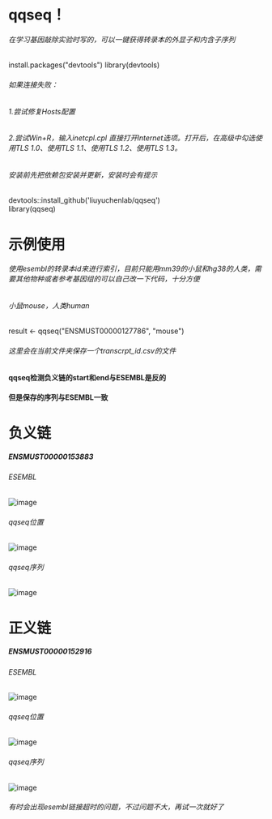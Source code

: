 # qqseq！ 
###### 在学习基因敲除实验时写的，可以一键获得转录本的外显子和内含子序列

install.packages("devtools")
library(devtools)  


###### 如果连接失败：  
###### 1.尝试修复Hosts配置  
###### 2.尝试Win+R，输入inetcpl.cpl 直接打开Internet选项。打开后，在高级中勾选使用TLS 1.0、使用TLS 1.1、使用TLS 1.2、使用TLS 1.3。
###### 安装前先把依赖包安装并更新，安装时会有提示


devtools::install_github('liuyuchenlab/qqseq')  
library(qqseq) 


# 示例使用
###### 使用esembl的转录本id来进行索引，目前只能用mm39的小鼠和hg38的人类，需要其他物种或者参考基因组的可以自己改一下代码，十分方便
###### 小鼠mouse，人类human


result <- qqseq("ENSMUST00000127786", "mouse")


###### 这里会在当前文件夹保存一个transcrpt_id.csv的文件
#### qqseq检测负义链的start和end与ESEMBL是反的
#### 但是保存的序列与ESEMBL一致


# 负义链
##### ENSMUST00000153883
###### ESEMBL
![image](https://github.com/user-attachments/assets/c76753ae-77bd-4c38-9ce4-8357c6bdc872)


###### qqseq位置
![image](https://github.com/user-attachments/assets/f88d7fe3-5ff9-4e93-88bb-c69ddd40d819)


###### qqseq序列
![image](https://github.com/user-attachments/assets/5d917bce-7129-4b3f-aea4-553627fa1e4e)



# 正义链
##### ENSMUST00000152916
###### ESEMBL
![image](https://github.com/user-attachments/assets/5533702a-b1b0-485c-a4a2-24373c6a64e3)


###### qqseq位置
![image](https://github.com/user-attachments/assets/602a0a03-f713-4ef9-84ed-86fe07f4f21a)


###### qqseq序列
![image](https://github.com/user-attachments/assets/52d9af0b-53b8-4cab-9a1d-6386be75816b)



###### 有时会出现esembl链接超时的问题，不过问题不大，再试一次就好了



